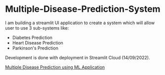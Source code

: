 # Multiple-Disease-Prediction-System

I am building a streamlit UI application to create a system which will allow user to use 3 sub-systems like:
- Diabetes Prediction
- Heart Disease Prediction
- Parkinson's Prediction

Development is done with deployment in Streamlit Cloud (14/09/2022).

[Multiple Disease Prediction using ML Application](https://siddheshcodemaster-multiple-disease--multiplediseasepred-atbc5s.streamlitapp.com/)
